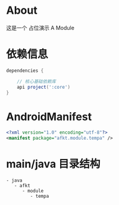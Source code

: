 
# About

这是一个 占位演示 A Module

# 依赖信息

```groovy
dependencies {

    // 核心基础依赖库
    api project(':core')
}
```

# AndroidManifest

```xml
<?xml version="1.0" encoding="utf-8"?>
<manifest package="afkt.module.tempa" />
```

# main/java 目录结构

```
- java                           
   - afkt                        
      - module                   
         - tempa                 
```
